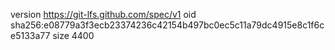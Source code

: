 version https://git-lfs.github.com/spec/v1
oid sha256:e08779a3f3ecb23374236c42154b497bc0ec5c11a79dc4915e8c1f6ce5133a77
size 4400
